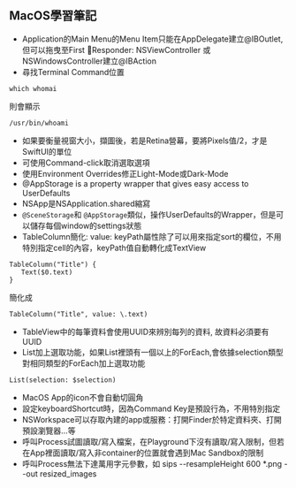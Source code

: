 ## MacOS學習筆記

- Application的Main Menu的Menu Item只能在AppDelegate建立@IBOutlet, 但可以拖曳至First Responder: NSViewController 或 NSWindowsController建立@IBAction
- 尋找Terminal Command位置
```
which whomai
```
則會顯示
```
/usr/bin/whoami
```
- 如果要衡量視窗大小，擷圖後，若是Retina營幕，要將Pixels值/2，才是SwiftUI的單位
- 可使用Command-click取消選取選項
- 使用Environment Overrides修正Light-Mode或Dark-Mode
- @AppStorage is a property wrapper that gives easy access to UserDefaults
- NSApp是NSApplication.shared縮寫
- `@SceneStorage`和 `@AppStorage`類似，操作UserDefaults的Wrapper，但是可以儲存每個window的settings狀態
- TableColumn簡化: value: keyPath屬性除了可以用來指定sort的欄位，不用特別指定cell的內容，keyPath值自動轉化成TextView
```
TableColumn("Title") {
   Text($0.text)
}
```
簡化成
```
TableColumn("Title", value: \.text)
```
- TableView中的每筆資料會使用UUID來辨別每列的資料, 故資料必須要有UUID
- List加上選取功能，如果List裡頭有一個以上的ForEach,會依據selection類型對相同類型的ForEach加上選取功能
```
List(selection: $selection)
```
- MacOS App的icon不會自動切圓角
- 設定keyboardShortcut時，因為Command Key是預設行為，不用特別指定
- NSWorkspace可以存取內建的app或服務：打開Finder於特定資料夾、打開預設瀏覽器...等
- 呼叫Process試圖讀取/寫入檔案，在Playground下沒有讀取/寫入限制，但若在App裡面讀取/寫入非container的位置就會遇到Mac Sandbox的限制
- 呼叫Process無法下達萬用字元參數，如 sips --resampleHeight 600 *.png --out resized_images